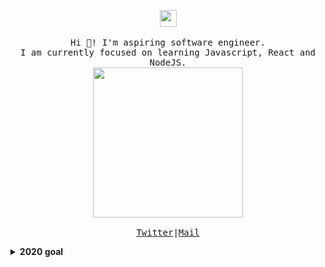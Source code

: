 <p align="center">
  <!-- <img src="https://media.giphy.com/media/WONuYQhmfdJ3fjX6kh/giphy.gif" width="27px"> -->
  <img src="https://media.giphy.com/media/gzROsII7swwrm/giphy.gif" width="27px">
  <br><br>
  <samp>
    Hi 👋! I'm aspiring software engineer.
    <br>I am currently focused on learning Javascript, React and NodeJS.<br>
    <img src="https://cdn.dribbble.com/users/85756/screenshots/2540208/ghosty.gif" width="240px" align="center">
    <br><br><a href="https://twitter.com/_love_yousomuch">Twitter</a>|<a href="mailto:loveyousomuch554@gmail.com">Mail</a>
  </samp>
</p>

<details>
  <summary><b>2020 goal</b></summary>
  I want to improve my knowledge of web development and get my first internship. 🥡🥢
</details>
